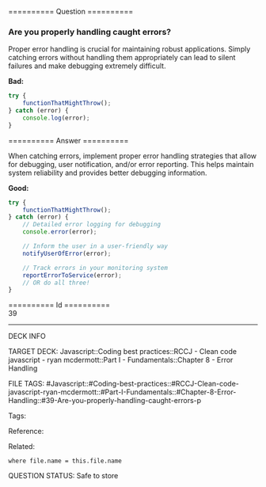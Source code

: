 ========== Question ==========  

### Are you properly handling caught errors?

Proper error handling is crucial for maintaining robust applications. Simply catching errors without handling them appropriately can lead to silent failures and make debugging extremely difficult.

**Bad:**

```javascript
try {
    functionThatMightThrow();
} catch (error) {
    console.log(error);
}
```  

========== Answer ==========  

When catching errors, implement proper error handling strategies that allow for debugging, user notification, and/or error reporting. This helps maintain system reliability and provides better debugging information.

**Good:**

```javascript
try {
    functionThatMightThrow();
} catch (error) {
    // Detailed error logging for debugging
    console.error(error);

    // Inform the user in a user-friendly way
    notifyUserOfError(error);

    // Track errors in your monitoring system
    reportErrorToService(error);
    // OR do all three!
}
```

========== Id ==========  
39

---

DECK INFO

TARGET DECK: Javascript::Coding best practices::RCCJ - Clean code javascript - ryan mcdermott::Part I - Fundamentals::Chapter 8 - Error Handling

FILE TAGS: #Javascript::#Coding-best-practices::#RCCJ-Clean-code-javascript-ryan-mcdermott::#Part-I-Fundamentals::#Chapter-8-Error-Handling::#39-Are-you-properly-handling-caught-errors-p

Tags:

Reference:

Related:

```dataview
where file.name = this.file.name
```

QUESTION STATUS: Safe to store
